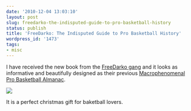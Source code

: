 ```yaml
---
date: '2010-12-04 13:03:10'
layout: post
slug: freedarko-the-indisputed-guide-to-pro-basketball-history
status: publish
title: 'FreeDarko: The Indisputed Guide to Pro Basketball History'
wordpress_id: '1473'
tags:
- misc
---
```


I have received the new book from the [FreeDarko gang][freedarko] and it looks as informative and beautifully designed as their previous [Macrophenomenal Pro Basketball Almanac][almanac].

[![](http://www.freedarko.com/history/sites/default/files/Slideshow_BirdMagic_Test.jpg)](http://www.freedarko.com/)

It is a perfect christmas gift for baketball lovers.

[freedarko]: http://freedarko.blogspot.com/
[almanac]: http://www.freedarko.com/almanac/
